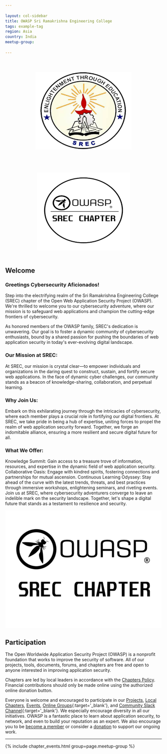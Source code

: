 ```yaml
---

layout: col-sidebar
title: OWASP Sri Ramakrishna Engineering College
tags: example-tag
region: Asia
country: India
meetup-group:

---
```

<p align="center">
  <img src="assets/images/srec-logo.png" height = "250" width="310" style="margin: 35px; margin-top: 40px; margin-bottom: 50px;"/>
  <img src="assets/images/OWASP Circle logo.png" height = "250" width="300" style="margin: 35px; margin-top: 20px; margin-bottom: 20px;"/>
</p>

## Welcome
### Greetings Cybersecurity Aficionados!

Step into the electrifying realm of the Sri Ramakrishna Engineering College (SREC) chapter of the Open Web Application Security Project (OWASP). We're thrilled to welcome you to our cybersecurity adventure, where our mission is to safeguard web applications and champion the cutting-edge frontiers of cybersecurity.

As honored members of the OWASP family, SREC's dedication is unwavering. Our goal is to foster a dynamic community of cybersecurity enthusiasts, bound by a shared passion for pushing the boundaries of web application security in today's ever-evolving digital landscape.

### Our Mission at SREC:

At SREC, our mission is crystal clear—to empower individuals and organizations in the daring quest to construct, sustain, and fortify secure web applications. In the face of dynamic cyber challenges, our community stands as a beacon of knowledge-sharing, collaboration, and perpetual learning.

### Why Join Us:

Embark on this exhilarating journey through the intricacies of cybersecurity, where each member plays a crucial role in fortifying our digital frontiers. At SREC, we take pride in being a hub of expertise, uniting forces to propel the realm of web application security forward. Together, we forge an indomitable alliance, ensuring a more resilient and secure digital future for all.

### What We Offer:

Knowledge Summit: Gain access to a treasure trove of information, resources, and expertise in the dynamic field of web application security.
Collaborative Oasis: Engage with kindred spirits, fostering connections and partnerships for mutual ascension.
Continuous Learning Odyssey: Stay ahead of the curve with the latest trends, threats, and best practices through immersive workshops, enlightening seminars, and riveting events.
Join us at SREC, where cybersecurity adventurers converge to leave an indelible mark on the security landscape. Together, let's shape a digital future that stands as a testament to resilience and security.

<img src="assets/images/OWASP Srec Chapter.png">

## Participation
The Open Worldwide Application Security Project (OWASP) is a nonprofit foundation that works to improve the security of software. All of our projects, tools, documents, forums, and chapters are free and open to anyone interested in improving application security. 

Chapters are led by local leaders in accordance with the [Chapters Policy](/www-policy/operational/chapters). Financial contributions should only be made online using the authorized online donation button. 

Everyone is welcome and encouraged to participate in our [Projects](/projects/), [Local Chapters](/chapters/), [Events](/events/), [Online Groups](https://groups.google.com/a/owasp.com/){:target='_blank'}, and [Community Slack Channel](https://owasp.slack.com/){:target='_blank'}. We especially encourage diversity in all our initiatives. OWASP is a fantastic place to learn about application security, to network, and even to build your reputation as an expert. We also encourage you to be [become a member](/membership/) or consider a [donation](/donate/) to support our ongoing work.

<!-- Next Meeting/Event <!-- You should keep this section as it will populate your meetup events -->
---------------------
{% include chapter_events.html group=page.meetup-group %}
 


<!-- You should delete this comment

Standard Chapter Page Template
This is an example of a Project or Chapter page.
Please change these items to indicate the actual information you wish to present. In addition to this information, the 'front-matter' above the text should be modified to reflect your actual information.  An explanation of each of the front-matter items is below:

{front matter for this file}

```
- layout: This is the layout used by project and chapter pages.  You should leave this value as col-sidebar
- title: This is the title of your project or chapter page, usually the name.  For example, OWASP Zed Attack Proxy or OWASP Baltimore
- tags: This is a space-delimited list of tags you associate with your project or chapter.  If you are using tabs, at least one of these tags should be unique in order to be used in the tabs files (an example tab is included in this repo) 
- region: This is the region you are in according to our data
```

{copy for this file (index.md)}
Replace the text above the commented area with your information in the format below:
```
## Welcome
Include some information here about your chapter

## Participation
The Open Worldwide Application Security Project (OWASP) is a nonprofit foundation that works to improve the security of software. All of our projects ,tools, documents, forums, and chapters are free and open to anyone interested in improving application security. 

Chapters are led by local leaders in accordance with the [Chapter Leader Handbook](/www-policy/rules-of-procedure/chapter-handbook). Financial contributions should only be made online using the authorized online donation button. To be a SPEAKER at ANY OWASP Chapter in the world simply review the [speaker agreement](/www-policy/speaker-agreement) and then contact the local chapter leader with details of what OWASP Project, independent research, or related software security topic you would like to present.

Everyone is welcome and encouraged to participate in our [Projects](/projects), [Local Chapters](/chapters), [Events](/events), [Online Groups](https://groups.google.com/a/owasp.com/){:target='_blank'}, and [Community Slack Channel](https://owasp.slack.com/){:target='_blank'}. We especially encourage diversity in all our initiatives. OWASP is a fantastic place to learn about application security, to network, and even to build your reputation as an expert. We also encourage you to be [become a member](/membership) or consider a [donation](/donate) to support our ongoing work.

## Next Meeting/Event
---------------------
{% comment %}
{% include chapter_events.html group=page.meetup-group %}
{% endcomment %}

```
{info.md}

This separate file is where you should place links to your Google Group and Meetup page. It will be automatically rendered in the column sidebar.

{leaders.md}

Another separate file that should simply include each leaders name with mailto link as a list. It will also be automatically rendered in the column sidebar.

-->
